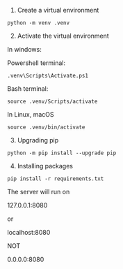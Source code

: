 1. Create a virtual environment

```
python -m venv .venv
```

2. Activate the virtual environment

In windows: 

Powershell terminal:
```
.venv\Scripts\Activate.ps1
```

Bash terminal:
```
source .venv/Scripts/activate
```


In Linux, macOS

```
source .venv/bin/activate
```

3. Upgrading pip

```
python -m pip install --upgrade pip
```

4. Installing packages

```
pip install -r requirements.txt
```


The server will run on

127.0.0.1:8080

or

localhost:8080

NOT

0.0.0.0:8080